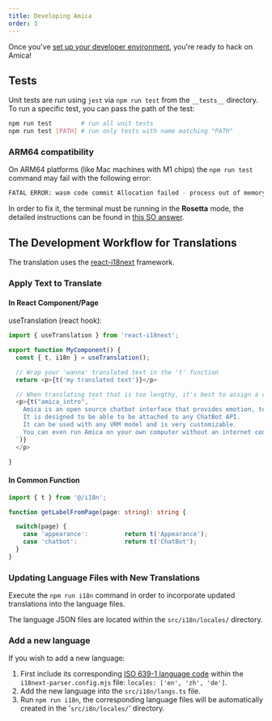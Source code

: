 ```yaml
---
title: Developing Amica
order: 3
---
```


Once you've [set up your developer environment](./setup-dev-env.md), you're ready to hack on Amica!

## Tests

Unit tests are run using `jest` via `npm run test` from the `__tests__` directory. To run a specific test, you can pass the path of the test:

```sh
npm run test        # run all unit tests
npm run test [PATH] # run only tests with name matching "PATH"
```

### ARM64 compatibility

On ARM64 platforms (like Mac machines with M1 chips) the `npm run test` command may fail with the following error:

```sh
FATAL ERROR: wasm code commit Allocation failed - process out of memory
```

In order to fix it, the terminal must be running in the **Rosetta** mode, the detailed instructions can be found in
[this SO answer](https://stackoverflow.com/a/67813764/2753863).

## The Development Workflow for Translations

The translation uses the [react-i18next](https://react.i18next.com/) framework.


### Apply Text to Translate

#### In React Component/Page

useTranslation (react hook):

```ts
import { useTranslation } from 'react-i18next';

export function MyComponent() {
  const { t, i18n } = useTranslation();

  // Wrap your 'wanna' translated text in the 't' function
  return <p>{t('my translated text')}</p>

  // When translating text that is too lengthy, it's best to assign a corresponding keyword.
  <p>{t("amica_intro", `
    Amica is an open source chatbot interface that provides emotion, text to speech, and speech to text capabilities.
    It is designed to be able to be attached to any ChatBot API.
    It can be used with any VRM model and is very customizable.
    You can even run Amica on your own computer without an internet connection, or on your phone.
  `)}
  </p>

}
```

#### In Common Function

```ts
import { t } from '@/i18n';

function getLabelFromPage(page: string): string {

  switch(page) {
    case 'appearance':          return t('Appearance');
    case 'chatbot':             return t('ChatBot');
  }
}
```

### Updating Language Files with New Translations

Execute the `npm run i18n` command in order to incorporate updated translations into the language files.

The language JSON files are located within the `src/i18n/locales/` directory.

### Add a new language

If you wish to add a new language:

1. First include its corresponding [ISO 639-1 language code](https://en.wikipedia.org/wiki/ListofISO639-1codes) within the `i18next-parser.config.mjs` file: `locales: ['en', 'zh', 'de']`.
2. Add the new language into the `src/i18n/langs.ts` file.
3. Run `npm run i18n`, the corresponding language files will be automatically created in the '`src/i8n/locales/`' directory.
